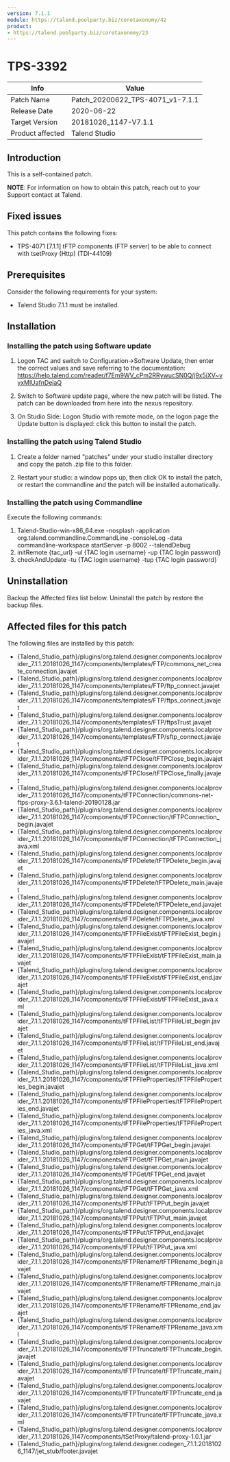 ```yaml
---
version: 7.1.1
module: https://talend.poolparty.biz/coretaxonomy/42
product:
- https://talend.poolparty.biz/coretaxonomy/23
---
```


# TPS-3392

| Info             | Value |
| ---------------- | ---------------- |
| Patch Name       | Patch\_20200622_TPS-4071\_v1-7.1.1 |
| Release Date     | 2020-06-22 |
| Target Version   | 20181026\_1147-V7.1.1 |
| Product affected | Talend Studio |

## Introduction

This is a self-contained patch.

**NOTE**: For information on how to obtain this patch, reach out to your Support contact at Talend.

## Fixed issues

This patch contains the following fixes:

- TPS-4071 [7.1.1] tFTP components (FTP server) to be able to connect with tsetProxy (Http) (TDI-44109)

## Prerequisites

Consider the following requirements for your system:

- Talend Studio 7.1.1 must be installed.

## Installation

### Installing the patch using Software update

1) Logon TAC and switch to Configuration->Software Update, then enter the correct values and save referring to the documentation: https://help.talend.com/reader/f7Em9WV_cPm2RRywucSN0Q/j9x5iXV~vyxMlUafnDejaQ

2) Switch to Software update page, where the new patch will be listed. The patch can be downloaded from here into the nexus repository.

3) On Studio Side: Logon Studio with remote mode, on the logon page the Update button is displayed: click this button to install the patch.

### Installing the patch using Talend Studio

1) Create a folder named "patches" under your studio installer directory and copy the patch .zip file to this folder.

2) Restart your studio: a window pops up, then click OK to install the patch, or restart the commandline and the patch will be installed automatically.

### Installing the patch using Commandline

Execute the following commands:

1. Talend-Studio-win-x86_64.exe -nosplash -application org.talend.commandline.CommandLine -consoleLog -data commandline-workspace startServer -p 8002 --talendDebug
2. initRemote {tac_url} -ul {TAC login username} -up {TAC login password}
3. checkAndUpdate -tu {TAC login username} -tup {TAC login password}

## Uninstallation
Backup the Affected files list below. Uninstall the patch by restore the backup files.

## Affected files for this patch

The following files are installed by this patch:

- {Talend\_Studio\_path}/plugins/org.talend.designer.components.localprovider_7.1.1.20181026_1147/components/templates/FTP/commons\_net\_create\_connection.javajet
- {Talend\_Studio\_path}/plugins/org.talend.designer.components.localprovider_7.1.1.20181026_1147/components/templates/FTP/ftp\_connect.javajet
- {Talend\_Studio\_path}/plugins/org.talend.designer.components.localprovider_7.1.1.20181026_1147/components/templates/FTP/ftps\_connect.javajet
- {Talend\_Studio\_path}/plugins/org.talend.designer.components.localprovider_7.1.1.20181026_1147/components/templates/FTP/ftpsTrust.javajet
- {Talend\_Studio\_path}/plugins/org.talend.designer.components.localprovider_7.1.1.20181026_1147/components/templates/FTP/sftp\_connect.javajet
- {Talend\_Studio\_path}/plugins/org.talend.designer.components.localprovider_7.1.1.20181026_1147/components/tFTPClose/tFTPClose\_begin.javajet
- {Talend\_Studio\_path}/plugins/org.talend.designer.components.localprovider_7.1.1.20181026_1147/components/tFTPClose/tFTPClose\_finally.javajet
- {Talend\_Studio\_path}/plugins/org.talend.designer.components.localprovider_7.1.1.20181026_1147/components/tFTPConnection/commons-net-ftps-proxy-3.6.1-talend-20190128.jar
- {Talend\_Studio\_path}/plugins/org.talend.designer.components.localprovider_7.1.1.20181026_1147/components/tFTPConnection/tFTPConnection\_begin.javajet
- {Talend\_Studio\_path}/plugins/org.talend.designer.components.localprovider_7.1.1.20181026_1147/components/tFTPConnection/tFTPConnection\_java.xml
- {Talend\_Studio\_path}/plugins/org.talend.designer.components.localprovider_7.1.1.20181026_1147/components/tFTPDelete/tFTPDelete\_begin.javajet
- {Talend\_Studio\_path}/plugins/org.talend.designer.components.localprovider_7.1.1.20181026_1147/components/tFTPDelete/tFTPDelete\_main.javajet
- {Talend\_Studio\_path}/plugins/org.talend.designer.components.localprovider_7.1.1.20181026_1147/components/tFTPDelete/tFTPDelete\_end.javajet
- {Talend\_Studio\_path}/plugins/org.talend.designer.components.localprovider_7.1.1.20181026_1147/components/tFTPDelete/tFTPDelete\_java.xml
- {Talend\_Studio\_path}/plugins/org.talend.designer.components.localprovider_7.1.1.20181026_1147/components/tFTPFileExist/tFTPFileExist\_begin.javajet
- {Talend\_Studio\_path}/plugins/org.talend.designer.components.localprovider_7.1.1.20181026_1147/components/tFTPFileExist/tFTPFileExist\_main.javajet
- {Talend\_Studio\_path}/plugins/org.talend.designer.components.localprovider_7.1.1.20181026_1147/components/tFTPFileExist/tFTPFileExist\_end.javajet
- {Talend\_Studio\_path}/plugins/org.talend.designer.components.localprovider_7.1.1.20181026_1147/components/tFTPFileExist/tFTPFileExist\_java.xml
- {Talend\_Studio\_path}/plugins/org.talend.designer.components.localprovider_7.1.1.20181026_1147/components/tFTPFileList/tFTPFileList\_begin.javajet
- {Talend\_Studio\_path}/plugins/org.talend.designer.components.localprovider_7.1.1.20181026_1147/components/tFTPFileList/tFTPFileList\_end.javajet
- {Talend\_Studio\_path}/plugins/org.talend.designer.components.localprovider_7.1.1.20181026_1147/components/tFTPFileList/tFTPFileList\_java.xml
- {Talend\_Studio\_path}/plugins/org.talend.designer.components.localprovider_7.1.1.20181026_1147/components/tFTPFileProperties/tFTPFileProperties\_begin.javajet
- {Talend\_Studio\_path}/plugins/org.talend.designer.components.localprovider_7.1.1.20181026_1147/components/tFTPFileProperties/tFTPFileProperties\_end.javajet
- {Talend\_Studio\_path}/plugins/org.talend.designer.components.localprovider_7.1.1.20181026_1147/components/tFTPFileProperties/tFTPFileProperties\_java.xml
- {Talend\_Studio\_path}/plugins/org.talend.designer.components.localprovider_7.1.1.20181026_1147/components/tFTPGet/tFTPGet\_begin.javajet
- {Talend\_Studio\_path}/plugins/org.talend.designer.components.localprovider_7.1.1.20181026_1147/components/tFTPGet/tFTPGet\_main.javajet
- {Talend\_Studio\_path}/plugins/org.talend.designer.components.localprovider_7.1.1.20181026_1147/components/tFTPGet/tFTPGet\_end.javajet
- {Talend\_Studio\_path}/plugins/org.talend.designer.components.localprovider_7.1.1.20181026_1147/components/tFTPGet/tFTPGet\_java.xml
- {Talend\_Studio\_path}/plugins/org.talend.designer.components.localprovider_7.1.1.20181026_1147/components/tFTPPut/tFTPPut\_begin.javajet
- {Talend\_Studio\_path}/plugins/org.talend.designer.components.localprovider_7.1.1.20181026_1147/components/tFTPPut/tFTPPut\_main.javajet
- {Talend\_Studio\_path}/plugins/org.talend.designer.components.localprovider_7.1.1.20181026_1147/components/tFTPPut/tFTPPut\_end.javajet
- {Talend\_Studio\_path}/plugins/org.talend.designer.components.localprovider_7.1.1.20181026_1147/components/tFTPPut/tFTPPut\_java.xml
- {Talend\_Studio\_path}/plugins/org.talend.designer.components.localprovider_7.1.1.20181026_1147/components/tFTPRename/tFTPRename\_begin.javajet
- {Talend\_Studio\_path}/plugins/org.talend.designer.components.localprovider_7.1.1.20181026_1147/components/tFTPRename/tFTPRename\_main.javajet
- {Talend\_Studio\_path}/plugins/org.talend.designer.components.localprovider_7.1.1.20181026_1147/components/tFTPRename/tFTPRename\_end.javajet
- {Talend\_Studio\_path}/plugins/org.talend.designer.components.localprovider_7.1.1.20181026_1147/components/tFTPRename/tFTPRename\_java.xml
- {Talend\_Studio\_path}/plugins/org.talend.designer.components.localprovider_7.1.1.20181026_1147/components/tFTPTruncate/tFTPTruncate\_begin.javajet
- {Talend\_Studio\_path}/plugins/org.talend.designer.components.localprovider_7.1.1.20181026_1147/components/tFTPTruncate/tFTPTruncate\_main.javajet
- {Talend\_Studio\_path}/plugins/org.talend.designer.components.localprovider_7.1.1.20181026_1147/components/tFTPTruncate/tFTPTruncate\_end.javajet
- {Talend\_Studio\_path}/plugins/org.talend.designer.components.localprovider_7.1.1.20181026_1147/components/tFTPTruncate/tFTPTruncate\_java.xml
- {Talend\_Studio\_path}/plugins/org.talend.designer.components.localprovider_7.1.1.20181026_1147/components/tSetProxy/talend-proxy-1.0.1.jar
- {Talend\_Studio\_path}/plugins/org.talend.designer.codegen_7.1.1.20181026_1147/jet_stub/footer.javajet